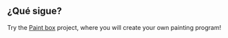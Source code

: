 ## ¿Qué sigue?

Try the [Paint box](https://projects.raspberrypi.org/en/projects/paint-box) project, where you will create your own painting program!